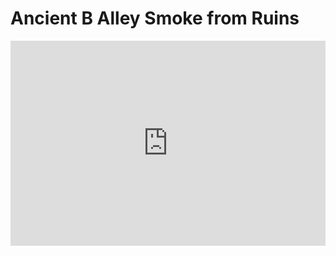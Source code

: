 # Ancient B Alley Smoke from Ruins
<div style='position:relative; padding-bottom:calc(56.25% + 44px)'><iframe src='https://gfycat.com/ifr/CelebratedFaithfulDunnart' frameborder='0' scrolling='no' width='100%' height='100%' style='position:absolute;top:0;left:0;' allowfullscreen></iframe></div>